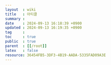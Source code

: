 ```yaml
---
layout  : wiki
title   : 아티클
summary :
date    : 2024-09-13 16:18:39 +0900
updated : 2024-09-13 16:19:35 +0900
tag     :
toc     : true
public  : true
parent  : [[/root]]
latex   : false
resource: 36454FB5-3DF3-4B19-AADA-5335FAD09A3E
---
```

